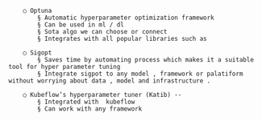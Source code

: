     	○ Optuna
    		§ Automatic hyperparameter optimization framework
    		§ Can be used in ml / dl
    		§ Sota algo we can choose or connect
    		§ Integrates with all popular libraries such as

    	○ Sigopt
    		§ Saves time by automating process which makes it a suitable tool for hyper parameter tuning
    		§ Integrate sigpot to any model , framework or palatiform without worrying about data , model and infrastructure .

    	○ Kubeflow’s hyperparameter tuner (Katib) --
    		§ Integrated with  kubeflow
            § Can work with any framework
